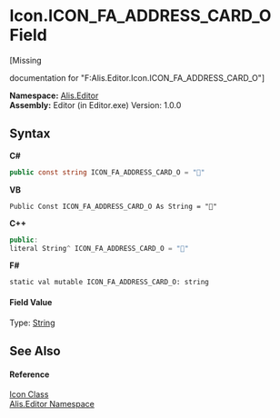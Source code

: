 # Icon.ICON_FA_ADDRESS_CARD_O Field
 

\[Missing <summary> documentation for "F:Alis.Editor.Icon.ICON_FA_ADDRESS_CARD_O"\]

**Namespace:**&nbsp;<a href="b150ade4-39de-a232-5f06-d3cdc1b2c538">Alis.Editor</a><br />**Assembly:**&nbsp;Editor (in Editor.exe) Version: 1.0.0

## Syntax

**C#**<br />
``` C#
public const string ICON_FA_ADDRESS_CARD_O = ""
```

**VB**<br />
``` VB
Public Const ICON_FA_ADDRESS_CARD_O As String = ""
```

**C++**<br />
``` C++
public:
literal String^ ICON_FA_ADDRESS_CARD_O = ""
```

**F#**<br />
``` F#
static val mutable ICON_FA_ADDRESS_CARD_O: string
```


#### Field Value
Type: <a href="https://docs.microsoft.com/dotnet/api/system.string" target="_blank">String</a>

## See Also


#### Reference
<a href="cc0f883c-67f8-f772-c6d7-a60b129f22a7">Icon Class</a><br /><a href="b150ade4-39de-a232-5f06-d3cdc1b2c538">Alis.Editor Namespace</a><br />